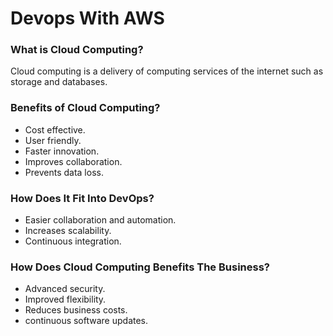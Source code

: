 # Devops With AWS

### What is Cloud Computing?

Cloud computing is a delivery of computing services of the internet such as storage and databases.

### Benefits of Cloud Computing?

- Cost effective.
- User friendly.
- Faster innovation.
- Improves collaboration.
- Prevents data loss.

### How Does It Fit Into DevOps?

- Easier collaboration and automation.
- Increases scalability.
- Continuous integration.

### How Does Cloud Computing Benefits The Business?

- Advanced security.
- Improved flexibility.
- Reduces business costs.
- continuous software updates.